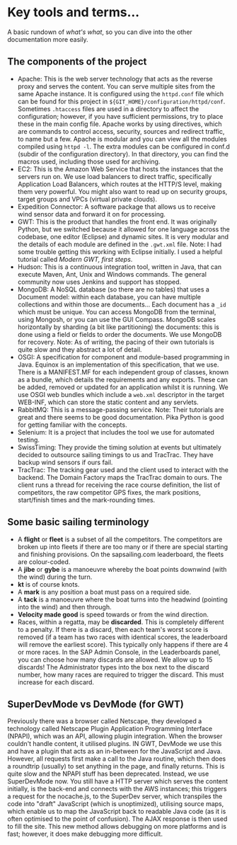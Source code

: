 # Key tools and terms...
A basic rundown of *what's what*, so you can dive into the other documentation more easily. 

## The components of the project
- Apache: This is the web server technology that acts as the reverse proxy and serves the content. You can serve multiple sites from the same Apache instance. It is configured using the `httpd.conf` file which can be found for this project in `${GIT_HOME}/configuration/httpd/conf`. Sometimes `.htaccess` files are used in a directory to affect the configuration; however, if you have sufficient permissions, try to place these in the main config file.  Apache works by using directives, which are commands to control access, security, sources and redirect traffic, to name but a few. Apache is modular and you can view all the modules compiled using `httpd -l`. The extra modules can be configured in conf.d (subdir of the configuration directory). In that directory, you can find the macros used, including those used for archiving.
- EC2: This is the Amazon Web Service that hosts the instances that the servers run on. We use load balancers to direct traffic, specifically Application Load Balancers, which routes at the HTTP/S level, making them very powerful. You might also want to read up on security groups, target groups and VPCs (virtual private clouds).
- Expedition Connector: A software package that allows us to receive wind sensor data and forward it on for processing.
- GWT: This is the product that handles the front end. It was originally Python, but we switched because it allowed for one language across the codebase, one editor (Eclipse) and dynamic sites. It is very modular and the details of each module are defined in the `.gwt.xml` file. Note: I had some trouble getting this working with Eclipse initially. I used a helpful tutorial called *Modern GWT, first steps*.
- Hudson: This is a continuous integration tool, written in Java, that can execute Maven, Ant, Unix and Windows commands. The general community now uses Jenkins and support has stopped.
- MongoDB: A NoSQL database (so there are no tables) that uses a Document model: within each database, you can have multiple collections and within those are documents... Each document has a `_id` which must be unique. You can access MongoDB from the terminal, using Mongosh, or you can use the GUI Compass. MongoDB scales horizontally by sharding (a bit like partitioning) the documents: this is done using a field or fields to order the documents. We use MongoDB for recovery. Note: As of writing, the pacing of their own tutorials is quite slow and they abstract a lot of detail.
- OSGI: A specification for component and module-based programming in Java. Equinox is an implementation of this specification, that we use. There is a MANIFEST.MF for each independent group of classes, known as a bundle, which details the requirements and any exports. These can be added, removed or updated for an application whilst it is running. We use OSGI web bundles which include a `web.xml` descriptor in the target WEB-INF, which can store the static content and any servlets.
- RabbitMQ: This is a message-passing service. Note: Their tutorials are great and there seems to be good documentation. Pika Python is good for getting familiar with the concepts.
- Selenium: It is a project that includes the tool we use for automated testing. 
- SwissTiming: They provide the timing solution at events but ultimately decided to outsource sailing timings to us and TracTrac. They have backup wind sensors if ours fail.
- TracTrac: The tracking gear used and the client used to interact with the backend. The Domain Factory maps the TracTrac domain to ours. The client runs a thread for receiving the race course definition, the list of competitors, the raw competitor GPS fixes, the mark positions, start/finish times and the mark-rounding times.


## Some basic sailing terminology
- A **flight** or **fleet** is a subset of all the competitors. The competitors are broken up into fleets if there are too many or if there are special starting and finishing provisions. On the sapsailing.com leaderboard, the fleets are colour-coded.
- A **jibe** or **gybe** is a manoeuvre whereby the boat points downwind (with the wind) during the turn.
- **kt** is of course knots.
- A **mark** is any position a boat must pass on a required side.
- A **tack** is a manoeuvre where the boat turns into the headwind (pointing into the wind) and then through.
- **Velocity made good** is speed towards or from the wind direction.
- Races, within a regatta, may be **discarded**. This is completely different to a penalty. If there is a discard, then each team's worst score is removed (if a team has two races with identical scores, the leaderboard will remove the earliest score). This typically only happens if there are 4 or more races. In the SAP Admin Console, in the Leaderboards panel, you can choose how many discards are allowed. We allow up to 15 discards! The Administrator types into the box next to the discard number, how many races are required to trigger the discard. This must increase for each discard.


## SuperDevMode vs DevMode (for GWT)
Previously there was a browser called Netscape, they developed a technology called Netscape Plugin Application Programming Interface (NPAPI), which was an API, allowing plugin integration. When the browser couldn't handle content, it utilised plugins. IN GWT, DevMode we use this and have a plugin that acts as an in-between for the JavaScript and Java. However, all requests first make a call to the Java routine, which then does a roundtrip (usually) to set anything in the page, and finally returns. This is quite slow and the NPAPI stuff has been deprecated. Instead, we use SuperDevMode now. You still have a HTTP server which serves the content initially, is the back-end and connects with the AWS instances; this triggers a request for the nocache.js, to the SuperDev server, which transpiles the code into "draft" JavaScript (which is unoptimized), utilising source maps, which enable us to map the JavaScript back to readable Java code (as it is often optimised to the point of confusion). The AJAX response is then used to fill the site.
This new method allows debugging on more platforms and is fast; however, it does make debugging more difficult.
